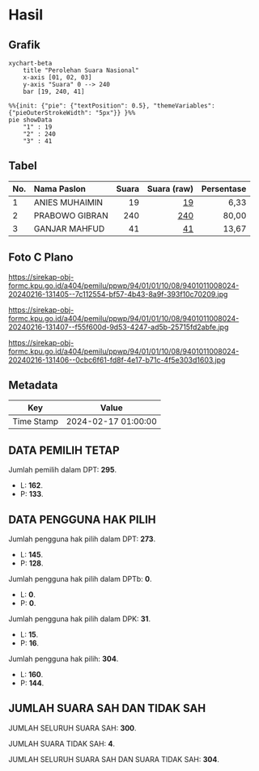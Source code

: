 # Hasil

## Grafik

```mermaid
xychart-beta
    title "Perolehan Suara Nasional"
    x-axis [01, 02, 03]
    y-axis "Suara" 0 --> 240
    bar [19, 240, 41]
```

```mermaid
%%{init: {"pie": {"textPosition": 0.5}, "themeVariables": {"pieOuterStrokeWidth": "5px"}} }%%
pie showData
    "1" : 19
    "2" : 240
    "3" : 41
```

## Tabel

| No. | Nama Paslon    | Suara | Suara (raw) | Persentase |
|:--- |:-------------- | -----:| -----------:| ----------:|
| 1   | ANIES MUHAIMIN | 19    | [19][p-1]   | 6,33       |
| 2   | PRABOWO GIBRAN | 240   | [240][p-2]  | 80,00      |
| 3   | GANJAR MAHFUD  | 41    | [41][p-3]   | 13,67      |


[p-1]: https://github.com/gigit-pemilu/pemilu-2024/blob/main/pilpres/hitung-suara/sub/94-papua-tengah/sub/01-nabire/sub/01-nabire/sub/1008-nabarua/sub/024-tps/sub/paslon-1.txt
[p-2]: https://github.com/gigit-pemilu/pemilu-2024/blob/main/pilpres/hitung-suara/sub/94-papua-tengah/sub/01-nabire/sub/01-nabire/sub/1008-nabarua/sub/024-tps/sub/paslon-2.txt
[p-3]: https://github.com/gigit-pemilu/pemilu-2024/blob/main/pilpres/hitung-suara/sub/94-papua-tengah/sub/01-nabire/sub/01-nabire/sub/1008-nabarua/sub/024-tps/sub/paslon-3.txt

## Foto C Plano

https://sirekap-obj-formc.kpu.go.id/a404/pemilu/ppwp/94/01/01/10/08/9401011008024-20240216-131405--7c112554-bf57-4b43-8a9f-393f10c70209.jpg

https://sirekap-obj-formc.kpu.go.id/a404/pemilu/ppwp/94/01/01/10/08/9401011008024-20240216-131407--f55f600d-9d53-4247-ad5b-25715fd2abfe.jpg

https://sirekap-obj-formc.kpu.go.id/a404/pemilu/ppwp/94/01/01/10/08/9401011008024-20240216-131406--0cbc6f61-fd8f-4e17-b71c-4f5e303d1603.jpg


## Metadata

| Key        | Value               |
| ---------- | ------------------- |
| Time Stamp | 2024-02-17 01:00:00 |


## DATA PEMILIH TETAP

Jumlah pemilih dalam DPT: **295**.
 * L: **162**.
 * P: **133**.

## DATA PENGGUNA HAK PILIH

Jumlah pengguna hak pilih dalam DPT: **273**.
 * L: **145**.
 * P: **128**.

Jumlah pengguna hak pilih dalam DPTb: **0**.
 * L: **0**.
 * P: **0**.

Jumlah pengguna hak pilih dalam DPK: **31**.
 * L: **15**.
 * P: **16**.

Jumlah pengguna hak pilih: **304**.
 * L: **160**.
 * P: **144**.

## JUMLAH SUARA SAH DAN TIDAK SAH

JUMLAH SELURUH SUARA SAH: **300**.

JUMLAH SUARA TIDAK SAH: **4**.

JUMLAH SELURUH SUARA SAH DAN SUARA TIDAK SAH: **304**.


